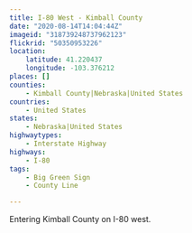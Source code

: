 ```yaml
---
title: I-80 West - Kimball County
date: "2020-08-14T14:04:44Z"
imageid: "318739248737962123"
flickrid: "50350953226"
location:
    latitude: 41.220437
    longitude: -103.376212
places: []
counties:
    - Kimball County|Nebraska|United States
countries:
    - United States
states:
    - Nebraska|United States
highwaytypes:
    - Interstate Highway
highways:
    - I-80
tags:
    - Big Green Sign
    - County Line

---
```

Entering Kimball County on I-80 west.